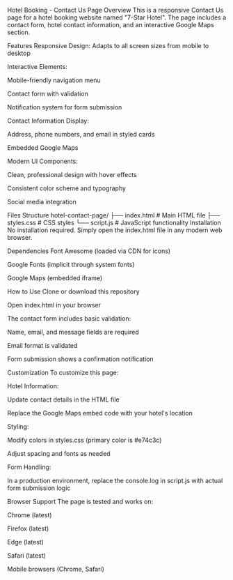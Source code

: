 Hotel Booking - Contact Us Page
Overview
This is a responsive Contact Us page for a hotel booking website named "7-Star Hotel". The page includes a contact form, hotel contact information, and an interactive Google Maps section.

Features
Responsive Design: Adapts to all screen sizes from mobile to desktop

Interactive Elements:

Mobile-friendly navigation menu

Contact form with validation

Notification system for form submission

Contact Information Display:

Address, phone numbers, and email in styled cards

Embedded Google Maps

Modern UI Components:

Clean, professional design with hover effects

Consistent color scheme and typography

Social media integration

Files Structure
hotel-contact-page/
├── index.html        # Main HTML file
├── styles.css        # CSS styles
└── script.js         # JavaScript functionality
Installation
No installation required. Simply open the index.html file in any modern web browser.

Dependencies
Font Awesome (loaded via CDN for icons)

Google Fonts (implicit through system fonts)

Google Maps (embedded iframe)

How to Use
Clone or download this repository

Open index.html in your browser

The contact form includes basic validation:

Name, email, and message fields are required

Email format is validated

Form submission shows a confirmation notification

Customization
To customize this page:

Hotel Information:

Update contact details in the HTML file

Replace the Google Maps embed code with your hotel's location

Styling:

Modify colors in styles.css (primary color is #e74c3c)

Adjust spacing and fonts as needed

Form Handling:

In a production environment, replace the console.log in script.js with actual form submission logic

Browser Support
The page is tested and works on:

Chrome (latest)

Firefox (latest)

Edge (latest)

Safari (latest)

Mobile browsers (Chrome, Safari)
